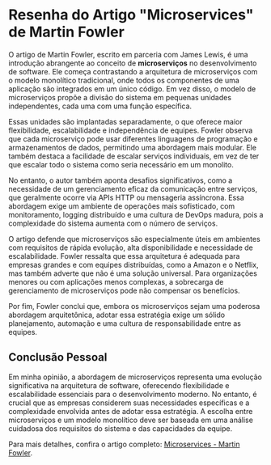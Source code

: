 # Resenha do Artigo "Microservices" de Martin Fowler

O artigo de Martin Fowler, escrito em parceria com James Lewis, é uma introdução abrangente ao conceito de **microserviços** no desenvolvimento de software. Ele começa contrastando a arquitetura de microserviços com o modelo monolítico tradicional, onde todos os componentes de uma aplicação são integrados em um único código. Em vez disso, o modelo de microserviços propõe a divisão do sistema em pequenas unidades independentes, cada uma com uma função específica.

Essas unidades são implantadas separadamente, o que oferece maior flexibilidade, escalabilidade e independência de equipes. Fowler observa que cada microserviço pode usar diferentes linguagens de programação e armazenamentos de dados, permitindo uma abordagem mais modular. Ele também destaca a facilidade de escalar serviços individuais, em vez de ter que escalar todo o sistema como seria necessário em um monolito.

No entanto, o autor também aponta desafios significativos, como a necessidade de um gerenciamento eficaz da comunicação entre serviços, que geralmente ocorre via APIs HTTP ou mensageria assíncrona. Essa abordagem exige um ambiente de operações mais sofisticado, com monitoramento, logging distribuído e uma cultura de DevOps madura, pois a complexidade do sistema aumenta com o número de serviços.

O artigo defende que microserviços são especialmente úteis em ambientes com requisitos de rápida evolução, alta disponibilidade e necessidade de escalabilidade. Fowler ressalta que essa arquitetura é adequada para empresas grandes e com equipes distribuídas, como a Amazon e o Netflix, mas também adverte que não é uma solução universal. Para organizações menores ou com aplicações menos complexas, a sobrecarga de gerenciamento de microserviços pode não compensar os benefícios.

Por fim, Fowler conclui que, embora os microserviços sejam uma poderosa abordagem arquitetônica, adotar essa estratégia exige um sólido planejamento, automação e uma cultura de responsabilidade entre as equipes.

## Conclusão Pessoal

Em minha opinião, a abordagem de microserviços representa uma evolução significativa na arquitetura de software, oferecendo flexibilidade e escalabilidade essenciais para o desenvolvimento moderno. No entanto, é crucial que as empresas considerem suas necessidades específicas e a complexidade envolvida antes de adotar essa estratégia. A escolha entre microserviços e um modelo monolítico deve ser baseada em uma análise cuidadosa dos requisitos do sistema e das capacidades da equipe.

Para mais detalhes, confira o artigo completo: [Microservices - Martin Fowler](https://www.martinfowler.com/articles/microservices.html).
